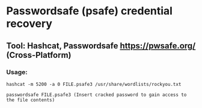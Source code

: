 # Passwordsafe (psafe) credential recovery

## Tool: Hashcat, Passwordsafe https://pwsafe.org/ (Cross-Platform)

### Usage:

    hashcat -m 5200 -a 0 FILE.psafe3 /usr/share/wordlists/rockyou.txt

    passwordsafe FILE.psafe3 (Insert cracked password to gain access to the file contents)
